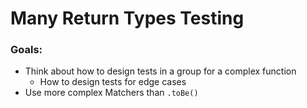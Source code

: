 # Many Return Types Testing

### Goals:
  - Think about how to design tests in a group for a complex function
    - How to design tests for edge cases
  - Use more complex Matchers than `.toBe()`